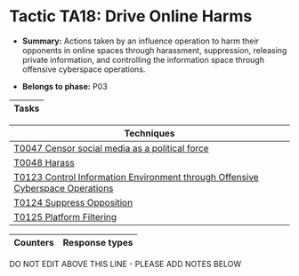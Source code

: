 # Tactic TA18: Drive Online Harms

* **Summary:** Actions taken by an influence operation to harm their opponents in online spaces through harassment, suppression, releasing private information, and controlling the information space through offensive cyberspace operations. 

* **Belongs to phase:** P03



| Tasks |
| ----- |



| Techniques |
| ---------- |
| [T0047 Censor social media as a political force](techniques/T0047.md) |
| [T0048 Harass](techniques/T0048.md) |
| [T0123 Control Information Environment through Offensive Cyberspace Operations](techniques/T0123.md) |
| [T0124 Suppress Opposition](techniques/T0124.md) |
| [T0125 Platform Filtering](techniques/T0125.md) |



| Counters | Response types |
| -------- | -------------- |


DO NOT EDIT ABOVE THIS LINE - PLEASE ADD NOTES BELOW